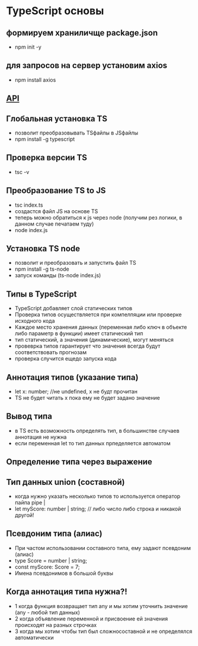 # TypeScript основы


## формируем храниличще package.json
- npm init -y

## для запросов на сервер установим axios
- npm install axios

## [API](https://jsonplaceholder.typicode.com/todos/1)

## Глобальная установка TS
- позволит преобразовывать TSфайлы в JSфайлы
- npm install -g typescript

## Проверка версии TS
- tsc -v

## Преобразование TS to JS
- tsc index.ts
- создастся файл JS на основе TS
- теперь можно обратиться к js через node (получим рез логики, в данном случае печатаем туду)
- node index.js

## Установка TS node
- позволит и преобразовать и запустить файл TS
- npm install -g ts-node
- запуск команды (ts-node index.js)

## Типы в TypeScript
- TypeScript добавляет слой статических типов
- Проверка типов осуществляется при компелпяции или проверке исходного кода
- Каждое место хранения данных (переменная либо ключ в объекте либо параметр в функции) имеет статический тип
- тип статический, а значения (динамические), могут меняться
- провеврка типов гарантирует что значения всегда будут соответствовать прогнозам
- проверка случится ещедо запуска кода

## Аннотация типов (указание типа)
- let x: number; //не undefined, х не будт прочитан
- TS не будет читать х пока ему не будет задано значение

## Вывод типа
- в TS есть возможность определять тип, в большинстве случаев аннотация не нужна
- если переменная let то тип данных прпеделяется автоматом

## Определение типа через выражение
## Тип данных union (составной)
- когда нужно указать несколько типов то используется оператор пайпа pipe |
- let myScore: number | string; // либо число либо строка и никакой другой!

## Псевдоним типа (алиас)
- При частом использовании составного типа, ему задают псевдоним (алиас)
- type Score = number | string;
- const myScore: Score = 7;
- Имена псевдонимов в большой буквы

## Когда аннотация типа нужна?!
- 1 когда функция возвращает тип any и мы хотим уточнить значение (any - любой тип данных)
- 2 когда объявление переменной и присвоение ей значения происходят на разных строчках
- 3 когда мы хотим чтобы тип был сложносоставной и не определялся автоматически
